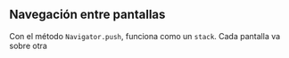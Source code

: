 ## Navegación entre pantallas
Con el método `Navigator.push`, funciona como un `stack`. Cada pantalla va sobre otra